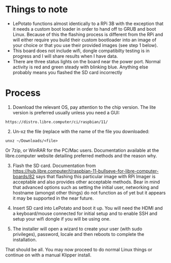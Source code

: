 # Things to note

- LePotato functions almost identically to a RPi 3B with the exception that it needs a custom boot loader in order to hand off to GRUB and boot Linux. Because of this the flashing process is different from the RPi and will either require you build their custom bootloader into an image of your choice or that you use their provided images (see step 1 below).
- This board does not include wifi, dongle compatibilty testing is in progress and I will share results when I have data.
- There are three status lights on the board near the power port. Normal activity is red and green steady with blinking blue. Anything else probably means you flashed the SD card incorrectly

# Process

1) Download the relevant OS, pay attention to the chip version. The lite version is preferred usually unless you need a GUI:

```
https://distro.libre.computer/ci/raspbian/11/
```

2) Un-xz the file (replace <file> with the name of the file you downloaded:

```
unxz ~/Downloads/<file>
```

Or 7zip, or WinRAR for the PC/Mac users. Documentation available at the libre.computer website detailing preferred methods and the reason why.

3) Flash the SD card. Documentation from https://hub.libre.computer/t/raspbian-11-bullseye-for-libre-computer-boards/82 says that flashing this particular image with RPi Imager is acceptable and also provides other acceptable methods. Bear in mind that advanced options such as setting the initial user, networking and hostname (amongst other things) do not function as of yet but it appears it may be supported in the near future.

4) Insert SD card into LePotato and boot it up. You will need the HDMI and a keyboard/mouse connected for initial setup and to enable SSH and setup your wifi dongle if you will be using one.

5) The installer will open a wizard to create your user (with sudo privileges), password, locale and then reboots to complete the installation.
  
That should be all. You may now proceed to do normal Linux things or continue on with a manual Klipper install.
